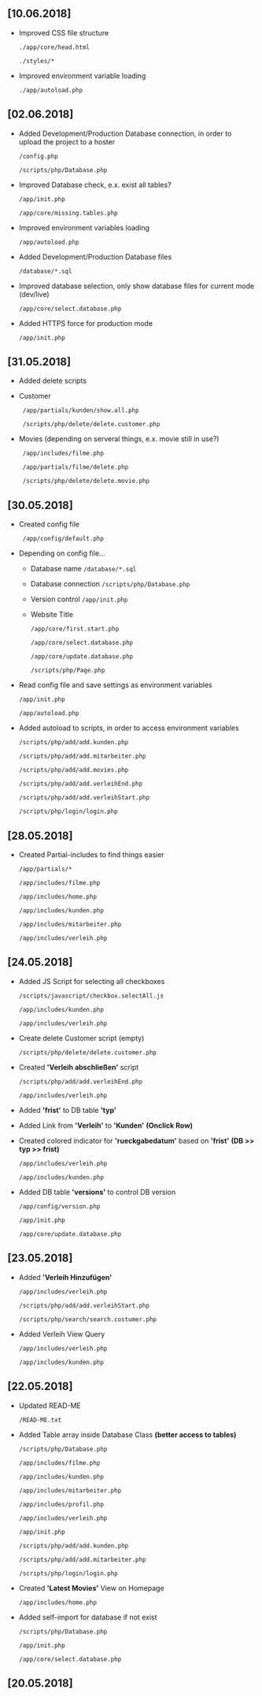 ## [10.06.2018] ##
* Improved CSS file structure

    `./app/core/head.html`

    `./styles/*`

* Improved environment variable loading

    `./app/autoload.php`

## [02.06.2018] ##
* Added Development/Production Database connection, in order to upload the project to a hoster

    `/config.php`

    `/scripts/php/Database.php`

* Improved Database check, e.x. exist all tables?

    `/app/init.php`

    `/app/core/missing.tables.php`

* Improved environment variables loading

    `/app/autoload.php`

* Added Development/Production Database files

    `/database/*.sql`

* Improved database selection, only show database files for current mode (dev/live)

    `/app/core/select.database.php`

* Added HTTPS force for production mode

    `/app/init.php`

## [31.05.2018] ##
* Added delete scripts
* Customer
    
    ` /app/partials/kunden/show.all.php`
    
    ` /scripts/php/delete/delete.customer.php`

* Movies (depending on serveral things, e.x. movie still in use?)
    
    ` /app/includes/filme.php`
    
    ` /app/partials/filme/delete.php`
    
    ` /scripts/php/delete/delete.movie.php`

## [30.05.2018] ##
* Created config file
    
    ` /app/config/default.php`

* Depending on config file...
    * Database name         `/database/*.sql`
    * Database connection   `/scripts/php/Database.php`
    * Version control       `/app/init.php`
    * Website Title
    
        `/app/core/first.start.php`
    
        `/app/core/select.database.php`
    
        `/app/core/update.database.php`
    
        `/scripts/php/Page.php`

* Read config file and save settings as environment variables

    ` /app/init.php `

    ` /app/autoload.php `

* Added autoload to scripts, in order to access environment variables

    ` /scripts/php/add/add.kunden.php `

    ` /scripts/php/add/add.mitarbeiter.php `

    ` /scripts/php/add/add.movies.php `

    ` /scripts/php/add/add.verleihEnd.php `

    ` /scripts/php/add/add.verleihStart.php `

    ` /scripts/php/login/login.php `

## [28.05.2018] ##
* Created Partial-includes to find things easier

    ` /app/partials/* `

    ` /app/includes/filme.php `

    ` /app/includes/home.php `

    ` /app/includes/kunden.php `

    ` /app/includes/mitarbeiter.php `

    ` /app/includes/verleih.php `

## [24.05.2018] ##
* Added JS Script for selecting all checkboxes

    ` /scripts/javascript/checkbox.selectAll.js `

    ` /app/includes/kunden.php `

    ` /app/includes/verleih.php `

* Create delete Customer script (empty)

    ` /scripts/php/delete/delete.customer.php `

* Created __'Verleih abschließen'__ script

    ` /scripts/php/add/add.verleihEnd.php `

    ` /app/includes/verleih.php `

* Added __'frist'__ to DB table __'typ'__

* Added Link from __'Verleih'__ to __'Kunden'__ __(Onclick Row)__

* Created colored indicator for __'rueckgabedatum'__ based on __'frist'__ __(DB >> typ >> frist)__

    ` /app/includes/verleih.php `

    ` /app/includes/kunden.php `

* Added DB table __'versions'__ to control DB version

    ` /app/config/version.php `

    ` /app/init.php `

    ` /app/core/update.database.php `

## [23.05.2018] ##
* Added __'Verleih Hinzufügen'__

    ` /app/includes/verleih.php `

    ` /scripts/php/add/add.verleihStart.php `

    ` /scripts/php/search/search.costumer.php `

* Added Verleih View Query

    ` /app/includes/verleih.php `

    ` /app/includes/kunden.php `

## [22.05.2018] ##
* Updated READ-ME

    ` /READ-ME.txt `

* Added Table array inside Database Class __(better access to tables)__

    ` /scripts/php/Database.php `

    ` /app/includes/filme.php `

    ` /app/includes/kunden.php `

    ` /app/includes/mitarbeiter.php `

    ` /app/includes/profil.php `

    ` /app/includes/verleih.php `

    ` /app/init.php `

    ` /scripts/php/add/add.kunden.php `

    ` /scripts/php/add/add.mitarbeiter.php `

    ` /scripts/php/login/login.php `

* Created __'Latest Movies'__ View on Homepage

    ` /app/includes/home.php `

* Added self-import for database if not exist

    ` /scripts/php/Database.php `

    ` /app/init.php `

    ` /app/core/select.database.php `

## [20.05.2018] ##

